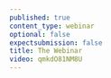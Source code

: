 ```yaml
---
published: true
content_type: webinar
optional: false
expectsubmission: false
title: The Webinar
video: qmkdO81NM8U
---
```

